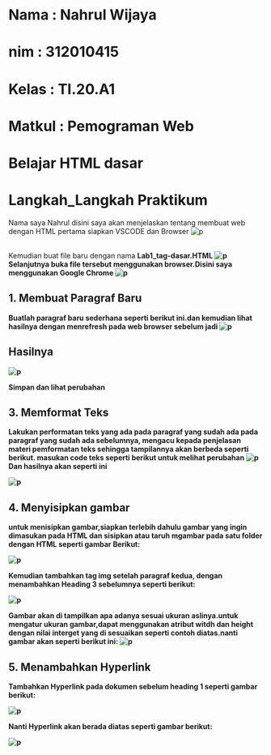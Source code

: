 # Nama : Nahrul Wijaya
# nim : 312010415
# Kelas : TI.20.A1
# Matkul : Pemograman Web
# Belajar HTML dasar
# Langkah_Langkah Praktikum
Nama saya Nahrul disini saya akan menjelaskan tentang membuat web dengan HTML
pertama siapkan  VSCODE dan Browser
![p](gambar/gb.09.png.PNG)

<br>Kemudian buat file baru dengan nama <b> Lab1_tag-dasar.HTML
![p](gambar/gb.10.png.PNG)
Selanjutnya buka file tersebut menggunakan browser.Disini saya menggunakan <b> Google Chrome </b>
![p](gambar/1.png.PNG)

## 1. Membuat Paragraf Baru

Buatlah paragraf baru sederhana seperti berikut ini.dan kemudian lihat hasilnya dengan menrefresh pada web browser
sebelum jadi
![p](gambar/gb.11.png.PNG)
## Hasilnya

![p](gambar/4.png.png)

Simpan dan lihat perubahan

## 3. Memformat Teks

Lakukan performatan teks yang ada pada paragraf yang sudah ada pada paragraf yang sudah ada sebelumnya, mengacu kepada penjelasan materi pemformatan teks sehingga tampilannya akan berbeda seperti berikut.
masukan code teks seperti berikut untuk melihat perubahan
![p](gambar/gb.12.png.PNG)
Dan hasilnya akan seperti ini

![p](gambar/5.png.png)

## 4. Menyisipkan gambar

untuk menisipkan gambar,siapkan terlebih dahulu gambar yang ingin dimasukan pada HTML dan sisipkan atau taruh mgambar pada satu folder dengan HTML seperti gambar Berikut:

![p](gambar/6.png.png)

Kemudian tambahkan tag img setelah paragraf kedua, dengan menambahkan Heading 3 sebelumnya seperti berikut:

![p](gambar/pg.14.png.png.png)

Gambar akan di tampilkan apa adanya sesuai ukuran aslinya.untuk mengatur ukuran gambar,dapat menggunakan atribut witdh dan height dengan nilai interget yang di sesuaikan seperti contoh diatas.nanti gambar akan seperti berikut ini:
![p](gambar/7.png.png)

## 5. Menambahkan Hyperlink

Tambahkan Hyperlink pada dokumen sebelum heading 1 seperti gambar berikut:

![p](gambar/pg.15.png)

Nanti Hyperlink akan berada diatas seperti gambar berikut:

![p](gambar/7.png.png)





